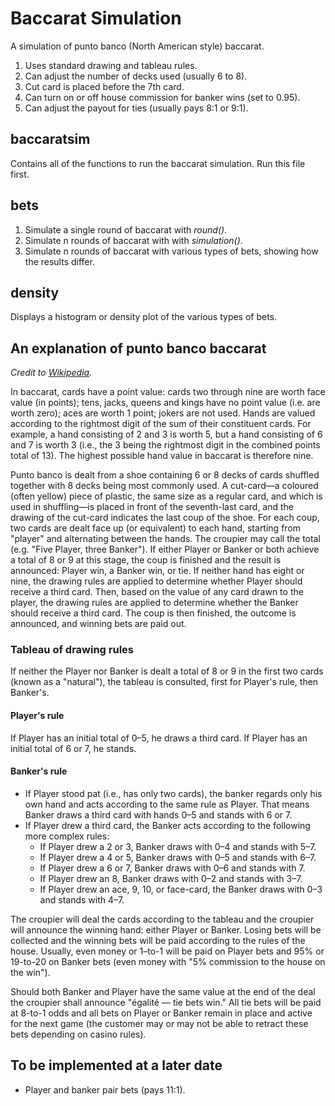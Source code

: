 # Baccarat Simulation

A simulation of punto banco (North American style) baccarat.

1. Uses standard drawing and tableau rules.
2. Can adjust the number of decks used (usually 6 to 8).
3. Cut card is placed before the 7th card.
4. Can turn on or off house commission for banker wins (set to 0.95). 
5. Can adjust the payout for ties (usually pays 8:1 or 9:1).


## baccaratsim
Contains all of the functions to run the baccarat simulation. Run this file first.


## bets
1. Simulate a single round of baccarat with *round()*.
2. Simulate n rounds of baccarat with with *simulation()*.
3. Simulate n rounds of baccarat with various types of bets, showing how the results differ.


## density
Displays a histogram or density plot of the various types of bets.


## An explanation of punto banco baccarat

*Credit to [Wikipedia](https://en.wikipedia.org/wiki/Baccarat_(card_game)#Punto_banco).*

In baccarat, cards have a point value: cards two through nine are worth face value (in points); tens, jacks, queens and kings have no point value (i.e. are worth zero); aces are worth 1 point; jokers are not used. Hands are valued according to the rightmost digit of the sum of their constituent cards. For example, a hand consisting of 2 and 3 is worth 5, but a hand consisting of 6 and 7 is worth 3 (i.e., the 3 being the rightmost digit in the combined points total of 13). The highest possible hand value in baccarat is therefore nine.

Punto banco is dealt from a shoe containing 6 or 8 decks of cards shuffled together with 8 decks being most commonly used. A cut-card—a coloured (often yellow) piece of plastic, the same size as a regular card, and which is used in shuffling—is placed in front of the seventh-last card, and the drawing of the cut-card indicates the last coup of the shoe. For each coup, two cards are dealt face up (or equivalent) to each hand, starting from "player" and alternating between the hands. The croupier may call the total (e.g. "Five Player, three Banker"). If either Player or Banker or both achieve a total of 8 or 9 at this stage, the coup is finished and the result is announced: Player win, a Banker win, or tie. If neither hand has eight or nine, the drawing rules are applied to determine whether Player should receive a third card. Then, based on the value of any card drawn to the player, the drawing rules are applied to determine whether the Banker should receive a third card. The coup is then finished, the outcome is announced, and winning bets are paid out.

### Tableau of drawing rules
If neither the Player nor Banker is dealt a total of 8 or 9 in the first two cards (known as a "natural"), the tableau is consulted, first for Player's rule, then Banker's.

#### Player's rule
If Player has an initial total of 0–5, he draws a third card. If Player has an initial total of 6 or 7, he stands.

#### Banker's rule
* If Player stood pat (i.e., has only two cards), the banker regards only his own hand and acts according to the same rule as Player. That means Banker draws a third card with hands 0–5 and stands with 6 or 7.
* If Player drew a third card, the Banker acts according to the following more complex rules:
  * If Player drew a 2 or 3, Banker draws with 0–4 and stands with 5–7.
  * If Player drew a 4 or 5, Banker draws with 0–5 and stands with 6–7.
  * If Player drew a 6 or 7, Banker draws with 0–6 and stands with 7.
  * If Player drew an 8, Banker draws with 0–2 and stands with 3–7.
  * If Player drew an ace, 9, 10, or face-card, the Banker draws with 0–3 and stands with 4–7.

The croupier will deal the cards according to the tableau and the croupier will announce the winning hand: either Player or Banker. Losing bets will be collected and the winning bets will be paid according to the rules of the house. Usually, even money or 1–to-1 will be paid on Player bets and 95% or 19-to-20 on Banker bets (even money with "5% commission to the house on the win").

Should both Banker and Player have the same value at the end of the deal the croupier shall announce "égalité — tie bets win." All tie bets will be paid at 8-to-1 odds and all bets on Player or Banker remain in place and active for the next game (the customer may or may not be able to retract these bets depending on casino rules).

## To be implemented at a later date
* Player and banker pair bets (pays 11:1).
